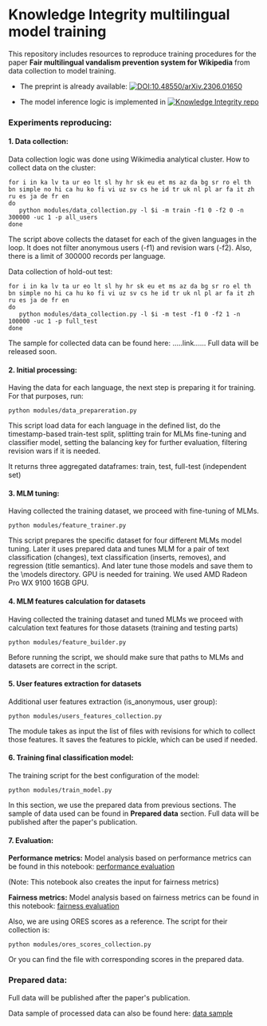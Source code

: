# Knowledge Integrity multilingual model training

This repository includes resources to reproduce training procedures for the paper
**Fair multilingual vandalism prevention system for Wikipedia** from data collection to model training. 

- The preprint is already available: [![DOI:10.48550/arXiv.2306.01650](https://zenodo.org/badge/DOI/10.48550/arXiv.2306.01650.svg)](
https://doi.org/10.48550/arXiv.2306.01650)

- The model inference logic is implemented in 
[![Knowledge Integrity repo](https://img.shields.io/badge/GitLab-repo-orange)](https://gitlab.wikimedia.org/repos/research/knowledge_integrity)


### Experiments reproducing:
#### 1. Data collection:
Data collection logic was done using Wikimedia analytical cluster. 
How to collect data on the cluster:
```commandline
for i in ka lv ta ur eo lt sl hy hr sk eu et ms az da bg sr ro el th bn simple no hi ca hu ko fi vi uz sv cs he id tr uk nl pl ar fa it zh ru es ja de fr en
do
   python modules/data_collection.py -l $i -m train -f1 0 -f2 0 -n 300000 -uc 1 -p all_users
done
```
The script above collects the dataset for each of the given languages in the loop. 
It does not filter anonymous users (-f1) and revision wars (-f2). 
Also, there is a limit of 300000 records per language.

Data collection of hold-out test:
```commandline
for i in ka lv ta ur eo lt sl hy hr sk eu et ms az da bg sr ro el th bn simple no hi ca hu ko fi vi uz sv cs he id tr uk nl pl ar fa it zh ru es ja de fr en
do
   python modules/data_collection.py -l $i -m test -f1 0 -f2 1 -n 100000 -uc 1 -p full_test
done
```
The sample for collected data can be found here: .....link......
Full data will be released soon.

#### 2. Initial processing:
Having the data for each language, the next step is preparing it for training.
For that purposes, run:
```commandline
python modules/data_prepareration.py
```
This script load data for each language in the defined list, 
do the timestamp-based train-test split, 
splitting train for MLMs fine-tuning and classifier model,
setting the balancing key for further evaluation, 
filtering revision wars if it is needed.

It returns three aggregated dataframes: train, test, full-test (independent set)

#### 3. MLM tuning:
Having collected the training dataset, we proceed with fine-tuning of MLMs. 
```commandline
python modules/feature_trainer.py
```

This script prepares the specific dataset for four different MLMs model tuning.
Later it uses prepared data and tunes MLM for a pair of text classification (changes),
text classification (inserts, removes), and regression (title semantics). And later tune those 
models and save them to the \models directory.
GPU is needed for training. We used AMD Radeon Pro WX 9100 16GB GPU.


#### 4. MLM features calculation for datasets
Having collected the training dataset and tuned MLMs we proceed with calculation text features for 
those datasets (training and testing parts)
```commandline
python modules/feature_builder.py
```
Before running the script, we should make sure that paths to MLMs and datasets are correct in the script.

#### 5. User features extraction for datasets
Additional user features extraction (is_anonymous, user group):
```commandline
python modules/users_features_collection.py
```
The module takes as input the list of files with revisions for which to collect those features. 
It saves the features to pickle, which can be used if needed.


#### 6. Training final classification model:
The training script for the best configuration of the model:
```commandline
python modules/train_model.py
```
In this section, we use the prepared data from previous sections. The sample of data used
can be found in **Prepared data** section. Full data will be published after the paper's publication. 

#### 7. Evaluation:
**Performance metrics:**
Model analysis based on performance metrics can be found in this notebook: 
[performance evaluation](https://github.com/trokhymovych/KI_multilingual_training/blob/main/notebooks/performance_metrics_calculation.ipynb)

(Note: This notebook also creates the input for fairness metrics)

**Fairness metrics:**
Model analysis based on fairness metrics can be found in this notebook: 
[fairness evaluation](https://github.com/trokhymovych/KI_multilingual_training/blob/main/notebooks/fairness_metrics_calculation.ipynb)

Also, we are using ORES scores as a reference. The script for their collection is: 
```commandline
python modules/ores_scores_collection.py
```
Or you can find the file with corresponding scores in the prepared data. 

### Prepared data: 
Full data will be published after the paper's publication.

Data sample of processed data can also be found here: [data sample](https://raw.githubusercontent.com/trokhymovych/KI_multilingual_training/main/data/data_sample.csv)

